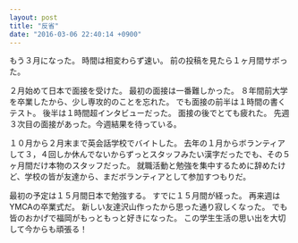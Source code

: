 ```yaml
---
layout: post
title: "反省"
date: "2016-03-06 22:40:14 +0900"
---
```

もう３月になった。
時間は相変わらず速い。
前の投稿を見たら１ヶ月間サボった。

２月始めて日本で面接を受けた。
最初の面接は一番難しかった。
８年間前大学を卒業したから、少し専攻的のことを忘れた。
でも面接の前半は１時間の書くテスト。
後半は１時間超インタビューだった。
面接の後でとても疲れた。
先週３次目の面接があった。今週結果を待っている。

１０月から２月末まで英会話学校でバイトした。
去年の１月からボランティアして３，４回しか休んでないからずっとスタッフみたい漢字だったでも、その５ヶ月間だけ本物のスタッフだった。
就職活動と勉強を集中するために辞めたけど、学校の皆が友達から、まだボランティアとして参加すつもりだ。

最初の予定は１５月間日本で勉強する。
すでに１５月間が経った。
再来週はYMCAの卒業式だ。
新しい友達沢山作ったから思った通り寂しくなった。
でも皆のおかげで福岡がもっともっと好きになった。
この学生生活の思い出を大切して今からも頑張る！

